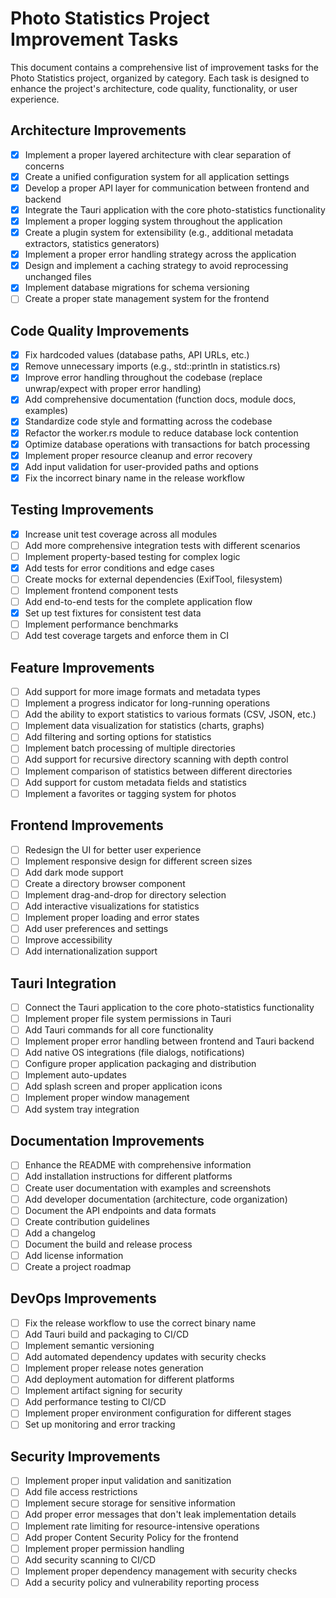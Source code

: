# Photo Statistics Project Improvement Tasks

This document contains a comprehensive list of improvement tasks for the Photo Statistics project, organized by category. Each task is designed to enhance the project's architecture, code quality, functionality, or user experience.

## Architecture Improvements

* [x] Implement a proper layered architecture with clear separation of concerns
* [x] Create a unified configuration system for all application settings
* [x] Develop a proper API layer for communication between frontend and backend
* [x] Integrate the Tauri application with the core photo-statistics functionality
* [x] Implement a proper logging system throughout the application
* [x] Create a plugin system for extensibility (e.g., additional metadata extractors, statistics generators)
* [x] Implement a proper error handling strategy across the application
* [x] Design and implement a caching strategy to avoid reprocessing unchanged files
* [x] Implement database migrations for schema versioning
* [ ] Create a proper state management system for the frontend

## Code Quality Improvements

* [x] Fix hardcoded values (database paths, API URLs, etc.)
* [x] Remove unnecessary imports (e.g., std::println in statistics.rs)
* [x] Improve error handling throughout the codebase (replace unwrap/expect with proper error handling)
* [x] Add comprehensive documentation (function docs, module docs, examples)
* [x] Standardize code style and formatting across the codebase
* [x] Refactor the worker.rs module to reduce database lock contention
* [x] Optimize database operations with transactions for batch processing
* [x] Implement proper resource cleanup and error recovery
* [x] Add input validation for user-provided paths and options
* [x] Fix the incorrect binary name in the release workflow

## Testing Improvements

* [x] Increase unit test coverage across all modules
* [ ] Add more comprehensive integration tests with different scenarios
* [ ] Implement property-based testing for complex logic
* [x] Add tests for error conditions and edge cases
* [ ] Create mocks for external dependencies (ExifTool, filesystem)
* [ ] Implement frontend component tests
* [ ] Add end-to-end tests for the complete application flow
* [x] Set up test fixtures for consistent test data
* [ ] Implement performance benchmarks
* [ ] Add test coverage targets and enforce them in CI

## Feature Improvements

* [ ] Add support for more image formats and metadata types
* [ ] Implement a progress indicator for long-running operations
* [ ] Add the ability to export statistics to various formats (CSV, JSON, etc.)
* [ ] Implement data visualization for statistics (charts, graphs)
* [ ] Add filtering and sorting options for statistics
* [ ] Implement batch processing of multiple directories
* [ ] Add support for recursive directory scanning with depth control
* [ ] Implement comparison of statistics between different directories
* [ ] Add support for custom metadata fields and statistics
* [ ] Implement a favorites or tagging system for photos

## Frontend Improvements

* [ ] Redesign the UI for better user experience
* [ ] Implement responsive design for different screen sizes
* [ ] Add dark mode support
* [ ] Create a directory browser component
* [ ] Implement drag-and-drop for directory selection
* [ ] Add interactive visualizations for statistics
* [ ] Implement proper loading and error states
* [ ] Add user preferences and settings
* [ ] Improve accessibility
* [ ] Add internationalization support

## Tauri Integration

* [ ] Connect the Tauri application to the core photo-statistics functionality
* [ ] Implement proper file system permissions in Tauri
* [ ] Add Tauri commands for all core functionality
* [ ] Implement proper error handling between frontend and Tauri backend
* [ ] Add native OS integrations (file dialogs, notifications)
* [ ] Configure proper application packaging and distribution
* [ ] Implement auto-updates
* [ ] Add splash screen and proper application icons
* [ ] Implement proper window management
* [ ] Add system tray integration

## Documentation Improvements

* [ ] Enhance the README with comprehensive information
* [ ] Add installation instructions for different platforms
* [ ] Create user documentation with examples and screenshots
* [ ] Add developer documentation (architecture, code organization)
* [ ] Document the API endpoints and data formats
* [ ] Create contribution guidelines
* [ ] Add a changelog
* [ ] Document the build and release process
* [ ] Add license information
* [ ] Create a project roadmap

## DevOps Improvements

* [ ] Fix the release workflow to use the correct binary name
* [ ] Add Tauri build and packaging to CI/CD
* [ ] Implement semantic versioning
* [ ] Add automated dependency updates with security checks
* [ ] Implement proper release notes generation
* [ ] Add deployment automation for different platforms
* [ ] Implement artifact signing for security
* [ ] Add performance testing to CI/CD
* [ ] Implement proper environment configuration for different stages
* [ ] Set up monitoring and error tracking

## Security Improvements

* [ ] Implement proper input validation and sanitization
* [ ] Add file access restrictions
* [ ] Implement secure storage for sensitive information
* [ ] Add proper error messages that don't leak implementation details
* [ ] Implement rate limiting for resource-intensive operations
* [ ] Add proper Content Security Policy for the frontend
* [ ] Implement proper permission handling
* [ ] Add security scanning to CI/CD
* [ ] Implement proper dependency management with security checks
* [ ] Add a security policy and vulnerability reporting process
